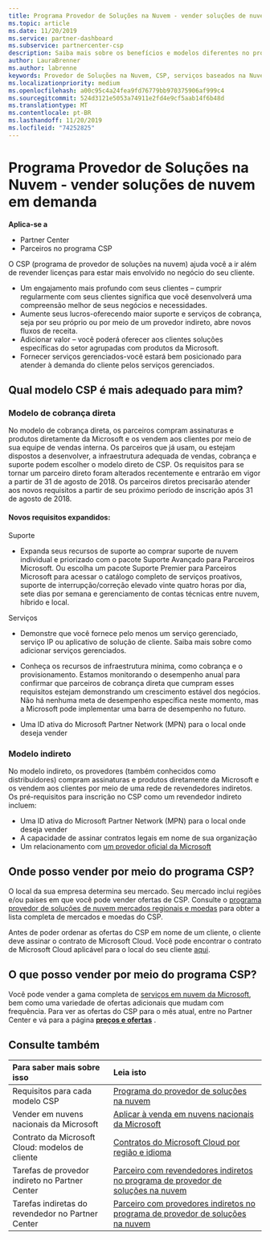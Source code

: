 ```yaml
---
title: Programa Provedor de Soluções na Nuvem - vender soluções de nuvem em demanda | Partner Center
ms.topic: article
ms.date: 11/20/2019
ms.service: partner-dashboard
ms.subservice: partnercenter-csp
description: Saiba mais sobre os benefícios e modelos diferentes no programa de provedor de soluções na nuvem para ajudar sua empresa a crescer com novos clientes e nova experiência.
author: LauraBrenner
ms.author: labrenne
keywords: Provedor de Soluções na Nuvem, CSP, serviços baseados na Nuvem, Azure, Office 365, Dynamics, parceiro CSP, vender no CSP, parceiro direto, parceiro CSP direto, revendedor CSP indireto, CSP direto, CSP indireto, modelo direto, modelo indireto, revendedor indireto, provedor indireto, provedor, distribuidor, programa provedor de soluções na nuvem
ms.localizationpriority: medium
ms.openlocfilehash: a00c95c4a24fea9fd76779bb970375906af999c4
ms.sourcegitcommit: 524d3121e5053a74911e2fd4e9cf5aab14f6b48d
ms.translationtype: MT
ms.contentlocale: pt-BR
ms.lasthandoff: 11/20/2019
ms.locfileid: "74252825"
---
```

# <a name="cloud-solution-provider-program---selling-in-demand-cloud-solutions"></a>Programa Provedor de Soluções na Nuvem - vender soluções de nuvem em demanda 

**Aplica-se a**

- Partner Center
- Parceiros no programa CSP

O CSP (programa de provedor de soluções na nuvem) ajuda você a ir além de revender licenças para estar mais envolvido no negócio do seu cliente.
 
- Um engajamento mais profundo com seus clientes – cumprir regularmente com seus clientes significa que você desenvolverá uma compreensão melhor de seus negócios e necessidades.
- Aumente seus lucros-oferecendo maior suporte e serviços de cobrança, seja por seu próprio ou por meio de um provedor indireto, abre novos fluxos de receita.  
- Adicionar valor – você poderá oferecer aos clientes soluções específicas do setor agrupadas com produtos da Microsoft.
- Fornecer serviços gerenciados-você estará bem posicionado para atender à demanda do cliente pelos serviços gerenciados. 

## <a name="which-csp-model-is-best-for-me"></a>Qual modelo CSP é mais adequado para mim?

### <a name="direct-bill-model"></a>Modelo de cobrança direta

 No modelo de cobrança direta, os parceiros compram assinaturas e produtos diretamente da Microsoft e os vendem aos clientes por meio de sua equipe de vendas interna. Os parceiros que já usam, ou estejam dispostos a desenvolver, a infraestrutura adequada de vendas, cobrança e suporte podem escolher o modelo direto de CSP. Os requisitos para se tornar um parceiro direto foram alterados recentemente e entrarão em vigor a partir de 31 de agosto de 2018. Os parceiros diretos precisarão atender aos novos requisitos a partir de seu próximo período de inscrição após 31 de agosto de 2018.


#### <a name="new-expanded-requirements"></a>Novos requisitos expandidos:

Suporte
- Expanda seus recursos de suporte ao comprar suporte de nuvem individual e priorizado com o pacote Suporte Avançado para Parceiros Microsoft. Ou escolha um pacote Suporte Premier para Parceiros Microsoft para acessar o catálogo completo de serviços proativos, suporte de interrupção/correção elevado vinte quatro horas por dia, sete dias por semana e gerenciamento de contas técnicas entre nuvem, híbrido e local. 

Serviços

- Demonstre que você fornece pelo menos um serviço gerenciado, serviço IP ou aplicativo de solução de cliente. Saiba mais sobre como adicionar serviços gerenciados.

- Conheça os recursos de infraestrutura mínima, como cobrança e o provisionamento.
Estamos monitorando o desempenho anual para confirmar que parceiros de cobrança direta que cumpram esses requisitos estejam demonstrando um crescimento estável dos negócios. Não há nenhuma meta de desempenho específica neste momento, mas a Microsoft pode implementar uma barra de desempenho no futuro. 

- Uma ID ativa do Microsoft Partner Network (MPN) para o local onde deseja vender


### <a name="indirect-model"></a>Modelo indireto

No modelo indireto, os provedores (também conhecidos como distribuidores) compram assinaturas e produtos diretamente da Microsoft e os vendem aos clientes por meio de uma rede de revendedores indiretos. Os pré-requisitos para inscrição no CSP como um revendedor indireto incluem:

- Uma ID ativa do Microsoft Partner Network (MPN) para o local onde deseja vender
- A capacidade de assinar contratos legais em nome de sua organização
- Um relacionamento com [um provedor oficial da Microsoft](https://partnercenter.microsoft.com/partner/find-a-provider)


## <a name="where-can-i-sell-through-the-csp-program"></a>Onde posso vender por meio do programa CSP?

O local da sua empresa determina seu mercado. Seu mercado inclui regiões e/ou países em que você pode vender ofertas de CSP. Consulte o [programa provedor de soluções de nuvem mercados regionais e moedas](regional-authorization-overview.md) para obter a lista completa de mercados e moedas do CSP.

Antes de poder ordenar as ofertas do CSP em nome de um cliente, o cliente deve assinar o contrato de Microsoft Cloud. Você pode encontrar o contrato de Microsoft Cloud aplicável para o local do seu cliente [aqui](agreements.md).  

## <a name="what-can-i-sell-through-the-csp-program"></a>O que posso vender por meio do programa CSP?

Você pode vender a gama completa de [serviços em nuvem da Microsoft](https://partner.microsoft.com/cloud-solution-provider/products-and-services), bem como uma variedade de ofertas adicionais que mudam com frequência. Para ver as ofertas do CSP para o mês atual, entre no Partner Center e vá para a página [**preços e ofertas**](https://partnercenter.microsoft.com/pcv/sales) .

## <a name="see-also"></a>Consulte também 


|**Para saber mais sobre isso**   |**Leia isto**   |
|:---------------------------|:--------------------|
|Requisitos para cada modelo CSP   | [Programa do provedor de soluções na nuvem](https://partnercenter.microsoft.com/partner/cloud-solution-provider)|
|Vender em nuvens nacionais da Microsoft   | [Aplicar à venda em nuvens nacionais da Microsoft](csp-national-clouds-overview.md)|
|Contrato da Microsoft Cloud: modelos de cliente   |[Contratos do Microsoft Cloud por região e idioma](agreements.md)|
|Tarefas de provedor indireto no Partner Center  |[Parceiro com revendedores indiretos no programa de provedor de soluções na nuvem](indirect-provider-tasks-in-partner-center.md)|
|Tarefas indiretas do revendedor no Partner Center   |[Parceiro com provedores indiretos no programa de provedor de soluções na nuvem](indirect-reseller-tasks-in-partner-center.md)|
